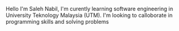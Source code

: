 Hello I'm Saleh Nabil, I'm curently learning software engineering in University Teknology Malaysia (UTM).
I'm looking to calloborate in programming skills and solving problems
